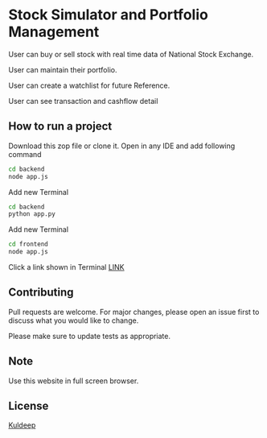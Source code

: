 # Stock Simulator and Portfolio Management

User can buy or sell stock with real time data of National Stock Exchange.

User can maintain their portfolio.

User can create a watchlist for future Reference.

User can see transaction and cashflow detail

## How to run a project

Download this zop file or clone it. Open in any IDE and add following command

```bash
cd backend
node app.js
```
Add new Terminal
```bash
cd backend
python app.py
```
Add new Terminal

```bash
cd frontend
node app.js
```
Click a link shown in Terminal [LINK](http://127.0.0.1:3001/)


## Contributing

Pull requests are welcome. For major changes, please open an issue first to discuss what you would like to change.

Please make sure to update tests as appropriate.

## Note
Use this website in full screen browser.

## License
[Kuldeep](https://github.com/kuldeep1007)
